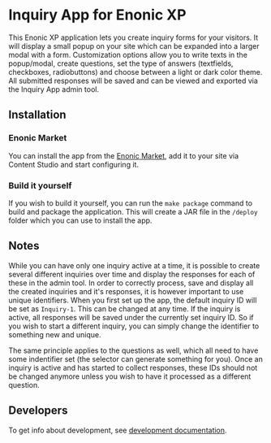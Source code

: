 # Inquiry App for Enonic XP

This Enonic XP application lets you create inquiry forms for your visitors. It will display a small popup on your site which can be expanded into a larger modal with a form. Customization options allow you to write texts in the popup/modal, create questions, set the type of answers (textfields, checkboxes, radiobuttons) and choose between a light or dark color theme. All submitted responses will be saved and can be viewed and exported via the Inquiry App admin tool.

## Installation
### Enonic Market

You can install the app from the [Enonic Market](https://market.enonic.com), add it to your site via Content Studio and start configuring it.

### Build it yourself

If you wish to build it yourself, you can run the `make package` command to build and package the application. This will create a JAR file in the `/deploy` folder which you can use to install the app.

## Notes

While you can have only one inquiry active at a time, it is possible to create several different inquiries over time and display the responses for each of these in the admin tool. In order to correctly process, save and display all the created inquiries and it's responses, it is however important to use unique identifiers. When you first set up the app, the default inquiry ID will be set as `Inquiry-1`. This can be changed at any time. If the inquiry is active, all responses will be saved under the currently set inquiry ID. So if you wish to start a different inquiry, you can simply change the identifier to something new and unique.

The same principle applies to the questions as well, which all need to have some indentifier set (the selector can generate something for you). Once an inquiry is active and has started to collect responses, these IDs should not be changed anymore unless you wish to have it processed as a different question.

## Developers
To get info about development, see [development documentation](code/src/docs/en/development.md).
